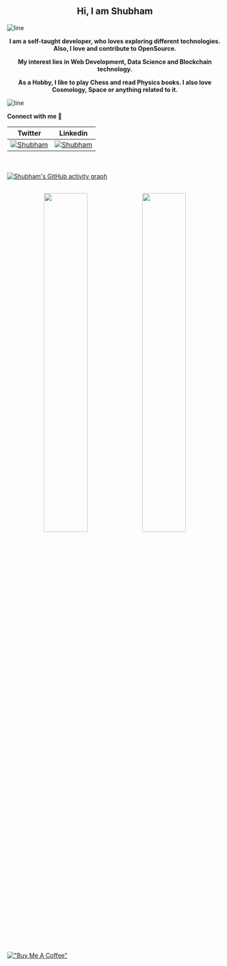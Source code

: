 
<h2 style = "text-align: center;"><strong>Hi, I am Shubham</strong></h2>


![line](https://user-images.githubusercontent.com/57281769/139474820-48edd3b4-3025-4ac6-abd0-d1c9b4fb2b5f.png)
<p style = "text-align: center;"><strong>
	I am a self-taught developer, who loves exploring different technologies. 
	Also, I love and contribute to OpenSource. 
</strong>
</p>
<p style = "text-align: center;"><strong>
	My interest lies in Web Development, Data Science and Blockchain technology.
</strong>
</p>
<p style = "text-align: center;"><strong>
	As a Hobby, I like to play Chess and read Physics books. I also love Cosmology, Space or anything related to it.
</strong>
</p>

![line](https://user-images.githubusercontent.com/57281769/139475005-b358700b-01ff-4f84-8fcd-dcbe8743b12d.png)


**Connect with me 🤝** 

|  Twitter| Linkedin  |
|--|--|
| [![Shubham](https://img.icons8.com/color/48/000000/twitter--v1.png)](https://twitter.com/ShubhamKukretii)  | [![Shubham](https://img.icons8.com/fluency/48/000000/linkedin.png)](https://www.linkedin.com/in/shubhamkukreti/) |




<br></br>
[![Shubham's GitHub activity graph](https://activity-graph.herokuapp.com/graph?username=KukretiShubham&theme=redical&hide_border=true)](https://git.io/KukretiShubham)
<br></br>

<p align="center">
	
  <img width="45%" src="https://github-readme-streak-stats.herokuapp.com?user=KukretiShubham&theme=radical" />
  <img width="45%" src="https://github-readme-stats.vercel.app/api?username=KukretiShubham&show_icons=true&theme=radical&count_private=true" />
</p>



[!["Buy Me A Coffee"](https://www.buymeacoffee.com/assets/img/custom_images/orange_img.png)](https://www.buymeacoffee.com/shubhamkukreti)
